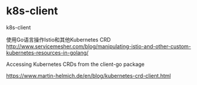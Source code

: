 # k8s-client
k8s-client

使用Go语言操作Istio和其他Kubernetes CRD
http://www.servicemesher.com/blog/manipulating-istio-and-other-custom-kubernetes-resources-in-golang/

Accessing Kubernetes CRDs from the client-go package 

https://www.martin-helmich.de/en/blog/kubernetes-crd-client.html
